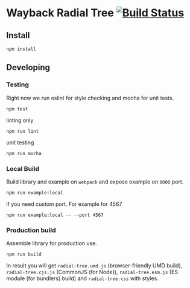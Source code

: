 # Wayback Radial Tree [![Build Status](https://travis-ci.org/internetarchive/wayback-radial-tree.svg?branch=master)](https://travis-ci.org/internetarchive/wayback-radial-tree)

## Install

```
npm install
```

## Developing

### Testing

Right now we run eslint for style checking and mocha for unit tests.

```
npm test
```

linting only

```
npm run lint
```

unit testing

```
npm run mocha
```

### Local Build

Build library and example on `webpack` and expose example on `8000`
port.

```
npm run example:local
```

if you need custom port. For example for 4567

```
npm run example:local -- --port 4567
```

### Production build

Assemble library for production use.

```
npm run build
```

In result you will get `radial-tree.umd.js` (browser-friendly UMD build),
`radial-tree.cjs.js` (CommonJS (for Node)),
`radial-tree.esm.js` (ES module (for bundlers) build) and
`radial-tree.css` with styles.
